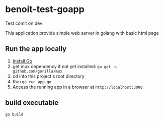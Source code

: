 # benoit-test-goapp

Test comit on dev

This application provide simple web server in golang with basic html page
## Run the app locally

1. [Install Go][]
1. get mux dependency if not yet installed: `go get -u github.com/gorilla/mux`
1. cd into this project's root directory
1. Run `go run app.go`
1. Access the running app in a browser at `http://localhost:3000`

## build executable
`go build`

[Install Go]: https://golang.org/doc/install

